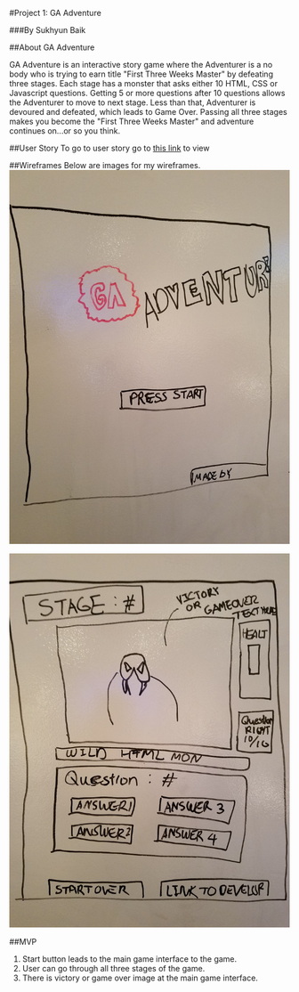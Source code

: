 #Project 1: GA Adventure

###By Sukhyun Baik

##About GA Adventure

GA Adventure is an interactive story game where the Adventurer is a no body who is trying to earn title "First Three Weeks Master" by defeating three stages.  Each stage has a monster that asks either 10 HTML, CSS or Javascript questions.  Getting 5 or more questions after 10 questions allows the Adventurer to move to next stage.  Less than that, Adventurer is devoured and defeated, which leads to Game Over.  Passing all three stages makes you become the "First Three Weeks Master" and adventure continues on...or so you think.


##User Story
To go to user story go to [this link](https://trello.com/b/dggL1wgh/wdi-project-1-ga-adventure) to view


##Wireframes
Below are images for my wireframes.
![Intro Page](https://github.com/neonagx/GA_Adventure/blob/master/assets/wireFrame1.jpg?raw=true)

![Main Game Interface](https://github.com/neonagx/GA_Adventure/blob/master/assets/wireFrame2.jpg?raw=true)


##MVP
1. Start button leads to the main game interface to the game.
2. User can go through all three stages of the game.
3. There is victory or game over image at the main game interface.

